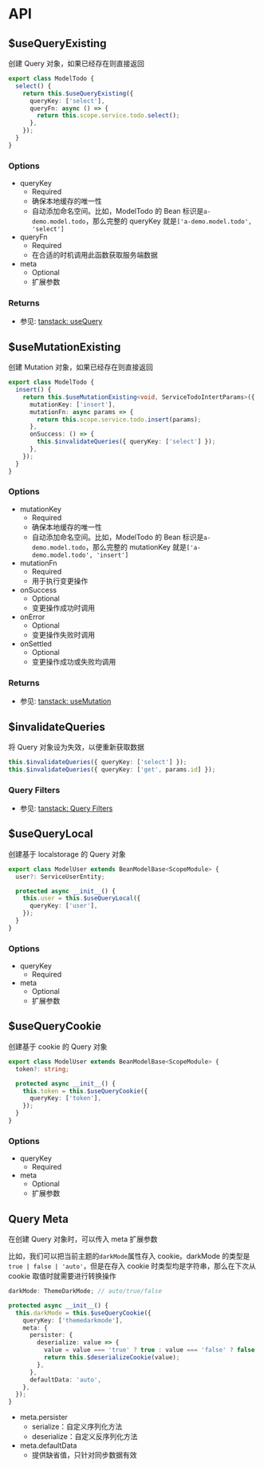 # API

## $useQueryExisting

创建 Query 对象，如果已经存在则直接返回

```typescript
export class ModelTodo {
  select() {
    return this.$useQueryExisting({
      queryKey: ['select'],
      queryFn: async () => {
        return this.scope.service.todo.select();
      },
    });
  }
}
```

### Options

- queryKey
  - Required
  - 确保本地缓存的唯一性
  - 自动添加命名空间。比如，ModelTodo 的 Bean 标识是`a-demo.model.todo`，那么完整的 queryKey 就是`['a-demo.model.todo', 'select']`
- queryFn
  - Required
  - 在合适的时机调用此函数获取服务端数据
- meta
  - Optional
  - 扩展参数

### Returns

- 参见: [tanstack: useQuery](https://tanstack.com/query/latest/docs/framework/vue/reference/useQuery)

## $useMutationExisting

创建 Mutation 对象，如果已经存在则直接返回

```typescript
export class ModelTodo {
  insert() {
    return this.$useMutationExisting<void, ServiceTodoIntertParams>({
      mutationKey: ['insert'],
      mutationFn: async params => {
        return this.scope.service.todo.insert(params);
      },
      onSuccess: () => {
        this.$invalidateQueries({ queryKey: ['select'] });
      },
    });
  }
}
```

### Options

- mutationKey
  - Required
  - 确保本地缓存的唯一性
  - 自动添加命名空间。比如，ModelTodo 的 Bean 标识是`a-demo.model.todo`，那么完整的 mutationKey 就是`['a-demo.model.todo', 'insert']`
- mutationFn
  - Required
  - 用于执行变更操作
- onSuccess
  - Optional
  - 变更操作成功时调用
- onError
  - Optional
  - 变更操作失败时调用
- onSettled
  - Optional
  - 变更操作成功或失败均调用

### Returns

- 参见: [tanstack: useMutation](https://tanstack.com/query/latest/docs/framework/vue/reference/useMutation)

## $invalidateQueries

将 Query 对象设为失效，以便重新获取数据

```typescript
this.$invalidateQueries({ queryKey: ['select'] });
this.$invalidateQueries({ queryKey: ['get', params.id] });
```

### Query Filters

- 参见: [tanstack: Query Filters](https://tanstack.com/query/latest/docs/framework/vue/guides/filters#query-filters)

## $useQueryLocal

创建基于 localstorage 的 Query 对象

```typescript
export class ModelUser extends BeanModelBase<ScopeModule> {
  user?: ServiceUserEntity;

  protected async __init__() {
    this.user = this.$useQueryLocal({
      queryKey: ['user'],
    });
  }
}
```

### Options

- queryKey
  - Required
- meta
  - Optional
  - 扩展参数

## $useQueryCookie

创建基于 cookie 的 Query 对象

```typescript
export class ModelUser extends BeanModelBase<ScopeModule> {
  token?: string;

  protected async __init__() {
    this.token = this.$useQueryCookie({
      queryKey: ['token'],
    });
  }
}
```

### Options

- queryKey
  - Required
- meta
  - Optional
  - 扩展参数

## Query Meta

在创建 Query 对象时，可以传入 meta 扩展参数

比如，我们可以把当前主题的`darkMode`属性存入 cookie。darkMode 的类型是`true | false | 'auto'`，但是在存入 cookie 时类型均是字符串，那么在下次从 cookie 取值时就需要进行转换操作

```typescript
darkMode: ThemeDarkMode; // auto/true/false

protected async __init__() {
  this.darkMode = this.$useQueryCookie({
    queryKey: ['themedarkmode'],
    meta: {
      persister: {
        deserialize: value => {
          value = value === 'true' ? true : value === 'false' ? false : !value ? undefined : value;
          return this.$deserializeCookie(value);
        },
      },
      defaultData: 'auto',
    },
  });
}
```

- meta.persister
  - serialize：自定义序列化方法
  - deserialize：自定义反序列化方法
- meta.defaultData
  - 提供缺省值，只针对同步数据有效
